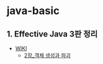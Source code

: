 # java-basic

## 1. Effective Java 3판 정리
- [WIKI](https://github.com/ksw6169/java-basic/wiki)
  - [2장_객체 생성과 파괴](https://github.com/ksw6169/java-basic/wiki/2%EC%9E%A5_%EA%B0%9D%EC%B2%B4-%EC%83%9D%EC%84%B1%EA%B3%BC-%ED%8C%8C%EA%B4%B4)
